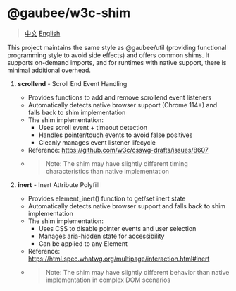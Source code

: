 # @gaubee/w3c-shim

> [中文](./README-zh.md) [English](./README.md)

This project maintains the same style as @gaubee/util (providing functional programming style to avoid side effects) and offers common shims.
It supports on-demand imports, and for runtimes with native support, there is minimal additional overhead.

1. **scrollend** - Scroll End Event Handling
   - Provides functions to add and remove scrollend event listeners
   - Automatically detects native browser support (Chrome 114+) and falls back to shim implementation
   - The shim implementation:
     - Uses scroll event + timeout detection
     - Handles pointer/touch events to avoid false positives
     - Cleanly manages event listener lifecycle
   - Reference: https://github.com/w3c/csswg-drafts/issues/8607
   - > Note: The shim may have slightly different timing characteristics than native implementation

2. **inert** - Inert Attribute Polyfill
   - Provides element_inert() function to get/set inert state
   - Automatically detects native browser support and falls back to shim implementation
   - The shim implementation:
     - Uses CSS to disable pointer events and user selection
     - Manages aria-hidden state for accessibility
     - Can be applied to any Element
   - Reference: https://html.spec.whatwg.org/multipage/interaction.html#inert
   - > Note: The shim may have slightly different behavior than native implementation in complex DOM scenarios
